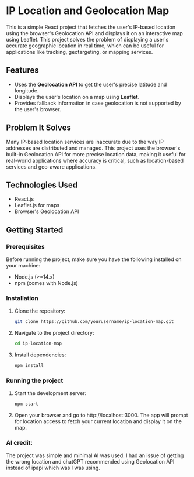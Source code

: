 # IP Location and Geolocation Map

This is a simple React project that fetches the user's IP-based location using the browser's Geolocation API and displays it on an interactive map using Leaflet. This project solves the problem of displaying a user's accurate geographic location in real time, which can be useful for applications like tracking, geotargeting, or mapping services.

## Features

- Uses the **Geolocation API** to get the user's precise latitude and longitude.
- Displays the user's location on a map using **Leaflet**.
- Provides fallback information in case geolocation is not supported by the user's browser.

## Problem It Solves

Many IP-based location services are inaccurate due to the way IP addresses are distributed and managed. This project uses the browser's built-in Geolocation API for more precise location data, making it useful for real-world applications where accuracy is critical, such as location-based services and geo-aware applications.

## Technologies Used

- React.js
- Leaflet.js for maps
- Browser's Geolocation API

## Getting Started

### Prerequisites

Before running the project, make sure you have the following installed on your machine:

- Node.js (>=14.x)
- npm (comes with Node.js)

### Installation

1. Clone the repository:
   ```bash
   git clone https://github.com/yourusername/ip-location-map.git

2. Navigate to the project directory:
    ```bash
    cd ip-location-map

3. Install dependencies:
    ```bash
    npm install

### Running the project
1. Start the development server:
    ```bash
    npm start

2. Open your browser and go to http://localhost:3000. 
The app will prompt for location access to fetch your current location and display it on the map.

### AI credit:
The project was simple and minimal AI was used.
I had an issue of getting the wrong location and chatGPT recommended using Geolocation API instead of ipapi which was I was using. 
